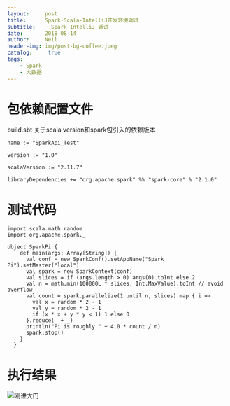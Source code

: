 ```yaml
---
layout:     post
title:      Spark-Scala-IntelliJ开发环境调试
subtitle:	  Spark IntelliJ 调试
date:       2018-08-14
author:     Neil
header-img: img/post-bg-coffee.jpeg
catalog: 	 true
tags:
    - Spark
    - 大数据
---
```


# 包依赖配置文件
 
 build.sbt 关于scala version和spark包引入的依赖版本

```
name := "SparkApi_Test"

version := "1.0"

scalaVersion := "2.11.7"

libraryDependencies += "org.apache.spark" %% "spark-core" % "2.1.0"
```

# 测试代码

```
import scala.math.random
import org.apache.spark._

object SparkPi {
    def main(args: Array[String]) {
      val conf = new SparkConf().setAppName("Spark Pi").setMaster("local")
      val spark = new SparkContext(conf)
      val slices = if (args.length > 0) args(0).toInt else 2
      val n = math.min(100000L * slices, Int.MaxValue).toInt // avoid overflow
      val count = spark.parallelize(1 until n, slices).map { i =>
        val x = random * 2 - 1
        val y = random * 2 - 1
        if (x * x + y * y < 1) 1 else 0
      }.reduce(_ + _)
      println("Pi is roughly " + 4.0 * count / n)
      spark.stop()
    }
  }
```
# 执行结果

![刚进大门](https://ws1.sinaimg.cn/large/006tNbRwly1fujp0ador4j30yn087acr.jpg)





